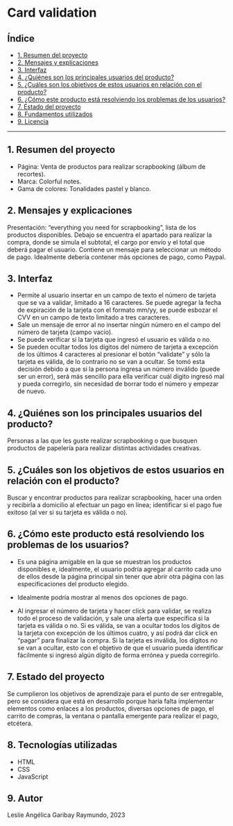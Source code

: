 # Card validation

## Índice

* [1. Resumen del proyecto](#1-resumen-del-proyecto)
* [2. Mensajes y explicaciones](#2-mensajes-y-explicaciones)
* [3. Interfaz](#3-interfaz)
* [4. ¿Quiénes son los principales usuarios del producto?](#4-quiénes-son-los-principales-usuarios-del-producto)
* [5. ¿Cuáles son los objetivos de estos usuarios en relación con el producto?](#5-cuáles-son-los-objetivos-de-estos-usuarios-en-relación-con-el-producto)
* [6. ¿Cómo este producto está resolviendo los problemas de los usuarios?](#6-cómo-este-producto-está-resolviendo-los-problemas-de-los-usuarios)
* [7. Estado del proyecto](#7-estado-del-proyecto)
* [8. Fundamentos utilizados](#8-fundamentos-utilizados)
* [9. Licencia](#9-licencia)


***

## 1. Resumen del proyecto

* Página: Venta de productos para realizar scrapbooking (álbum de recortes).
* Marca: Colorful notes.
* Gama de colores: Tonalidades pastel y blanco.

## 2. Mensajes y explicaciones

Presentación: “everything you need for scrapbooking”, lista de los productos disponibles. Debajo se encuentra el apartado para realizar la compra, donde se simula el subtotal, el cargo por envío y el total que deberá pagar el usuario. Contiene un mensaje para seleccionar un método de pago. Idealmente debería contener más opciones de pago, como Paypal.

## 3. Interfaz

* Permite al usuario insertar en un campo de texto el número de tarjeta que se va a validar, limitado a 16 caracteres. Se puede agregar la fecha de expiración de la tarjeta con el formato mm/yy, se puede esbozar el CVV en un campo de texto limitado a tres caracteres.
* Sale un mensaje de error al no insertar ningún número en el campo del número de tarjeta (campo vacío).
* Se puede verificar si la tarjeta que ingresó el usuario es válida o no. 
* Se pueden ocultar todos los dígitos del número de tarjeta a excepción de los últimos 4 caracteres al presionar el botón “validate” y sólo la tarjeta es válida, de lo contrario no se van a ocultar. Se tomó esta decisión debido a que si la persona ingresa un número inválido (puede ser un error), será más sencillo para ella verificar cuál dígito ingresó mal y pueda corregirlo, sin necesidad de borrar todo el número y empezar de nuevo. 

## 4. ¿Quiénes son los principales usuarios del producto?

Personas a las que les guste realizar scrapbooking o que busquen productos de papelería para realizar distintas actividades creativas.

## 5. ¿Cuáles son los objetivos de estos usuarios en relación con el producto?

Buscar y encontrar productos para realizar scrapbooking, hacer una orden y recibirla a domicilio al efectuar un pago en línea; identificar si el pago fue exitoso (al ver si su tarjeta es válida o no). 

## 6. ¿Cómo este producto está resolviendo los problemas de los usuarios?

* Es una página amigable en la que se muestran los productos disponibles e, idealmente, el usuario podría agregar al carrito cada uno de ellos desde la página principal sin tener que abrir otra página con las especificaciones del producto elegido. 

* Idealmente podría mostrar al menos dos opciones de pago. 

* Al ingresar el número de tarjeta y hacer click para validar, se realiza todo el proceso de validación, y sale una alerta que especifica si la tarjeta es válida o no. Si es válida, se van a ocultar todos los dígitos de la tarjeta con excepción de los últimos cuatro, y así podrá dar click en “pagar” para finalizar la compra. Si la tarjeta es inválida, los dígitos no se van a ocultar, esto con el objetivo de que el usuario pueda identificar fácilmente si ingresó algún dígito de forma errónea y pueda corregirlo. 

## 7. Estado del proyecto

Se cumplieron los objetivos de aprendizaje para el punto de ser entregable, pero se considera que está en desarrollo porque haría falta implementar elementos como enlaces a los productos, diversas opciones de pago, el carrito de compras, la ventana o pantalla emergente para realizar el pago, etcétera.

## 8. Tecnologías utilizadas

* HTML
* CSS
* JavaScript

## 9. Autor

Leslie Angélica Garibay Raymundo, 2023